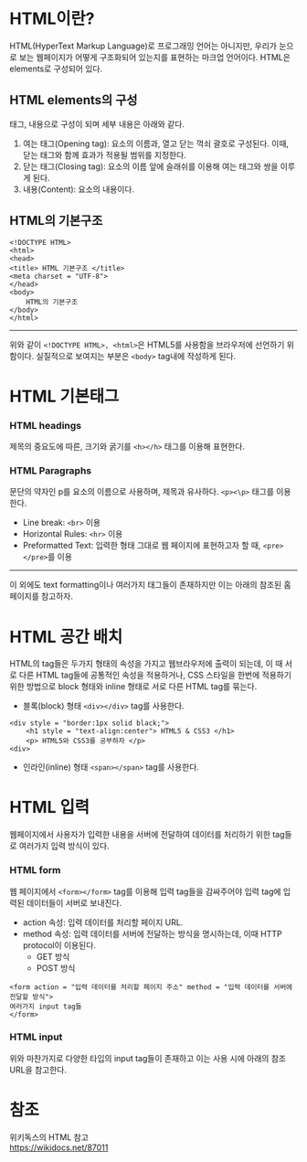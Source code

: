 # HTML이란?

HTML(HyperText Markup Language)로 프로그래밍 언어는 아니지만, 우리가 눈으로 보는 웹페이지가 어떻게 구조화되어 있는지를 표현하는 마크업 언어이다. HTML은 elements로 구성되어 있다.  

## HTML elements의 구성

태그, 내용으로 구성이 되며 세부 내용은 아래와 같다.


1. 여는 태그(Opening tag): 요소의 이름과, 열고 닫는 꺽쇠 괄호로 구성된다. 이때, 닫는 태그와 함께 효과가 적용될 범위를 지정한다.
2. 닫는 태그(Closing tag): 요소의 이름 앞에 슬래쉬를 이용해 여는 태그와 쌍을 이루게 된다.
3. 내용(Content): 요소의 내용이다.


## HTML의 기본구조

    <!DOCTYPE HTML>
    <html>
    <head>
    <title> HTML 기본구조 </title>
    <meta charset = "UTF-8">
    </head>
    <body>
        HTML의 기본구조
    </body>
    </html>

___
위와 같이 ```<!DOCTYPE HTML>, <html>```은 HTML5를 사용함을 브라우저에 선언하기 위함이다. 실질적으로 보여지는 부분은 ```<body>``` tag내에 작성하게 된다.  

# HTML 기본태그

### HTML headings

제목의 중요도에 따른, 크기와 굵기를 ```<h></h>``` 태그를 이용해 표현한다.  

### HTML Paragraphs

문단의 약자인 p를 요소의 이름으로 사용하며, 제목과 유사하다. ```<p><\p>``` 태그를 이용한다.

* Line break: ```<br>``` 이용
* Horizontal Rules: ```<hr>``` 이용
* Preformatted Text: 입력한 형태 그대로 웹 페이지에 표현하고자 할 때, ```<pre></pre>```를 이용
  
___

이 외에도 text formatting이나 여러가지 태그들이 존재하지만 이는 아래의 참조된 홈페이지를 참고하자.  

# HTML 공간 배치

HTML의 tag들은 두가지 형태의 속성을 가지고 웹브라우저에 출력이 되는데, 이 때 서로 다른 HTML tag들에 공통적인 속성을 적용하거나, CSS 스타일을 한번에 적용하기 위한 방법으로 block 형태와 inline 형태로 서로 다른 HTML tag를 묶는다.

* 블록(block) 형태
```<div></div>``` tag를 사용한다.

```
<div style = "border:1px solid black;">
    <h1 style = "text-align:center"> HTML5 & CSS3 </h1>
    <p> HTML5와 CSS3를 공부하자 </p>
<div>
```

* 인라인(inline) 형태
```<span></span>``` tag를 사용한다.  

# HTML 입력

웹페이지에서 사용자가 입력한 내용을 서버에 전달하여 데이터를 처리하기 위한 tag들로 여러가지 입력 방식이 있다.

### HTML form

웹 페이지에서 ```<form></form>``` tag를 이용해 입력 tag들을 감싸주어야 입력 tag에 입력된 데이터들이 서버로 보내진다. 

* action 속성: 입력 데이터를 처리할 페이지 URL.
* method 속성: 입력 데이터를 서버에 전달하는 방식을 명시하는데, 이때 HTTP protocol이 이용된다.
    * GET 방식
    * POST 방식

```
<form action = "입력 데이터를 처리할 페이지 주소" method = "입력 데이터를 서버에 전달할 방식">
여러가지 input tag들 
</form>
```

### HTML input

위와 마찬가지로 다양한 타입의 input tag들이 존재하고 이는 사용 시에 아래의 참조 URL을 참고한다.  

# 참조
위키독스의 HTML 참고  
<https://wikidocs.net/87011>
